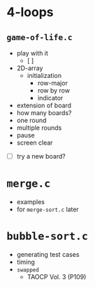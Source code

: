 # 4-loops

## `game-of-life.c`

- play with it
  - [ ]
- 2D-array
  - initialization
    - row-major
    - row by row
    - indicator
- extension of board
- how many boards?
- one round
- multiple rounds
- pause
- screen clear
- [ ] try a new board?

# `merge.c`

- examples
- for `merge-sort.c` later

# `bubble-sort.c`

- generating test cases
- timing
- `swapped`
  - TAOCP Vol. 3 (P109)